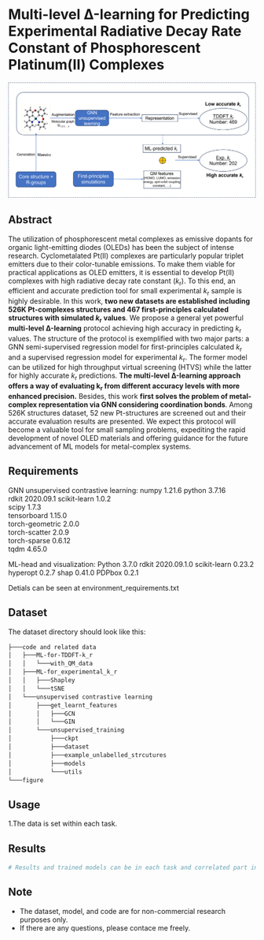 # Multi-level Δ-learning for Predicting Experimental Radiative Decay Rate Constant of Phosphorescent Platinum(II) Complexes


<p align='center'>
  <img src='figure/TOC.png' width="600px">
</p>

## Abstract
The utilization of phosphorescent metal complexes as emissive dopants for organic light-emitting diodes (OLEDs) has been the subject of intense research. Cyclometalated Pt(II) complexes are particularly popular triplet emitters due to their color-tunable emissions. To make them viable for practical applications as OLED emitters, it is essential to develop Pt(II) complexes with high radiative decay rate constant (*k*<sub>r</sub>). To this end, an efficient and accurate prediction tool for small experimental *k*<sub>r</sub> sample is highly desirable. In this work, **two new datasets are established including 526K Pt-complexes structures and 467 first-principles calculated structures with simulated *k*<sub>r</sub> values**. We propose a general yet powerful **multi-level Δ-learning** protocol achieving high accuracy in predicting *k*<sub>r</sub> values. The structure of the protocol is exemplified with two major parts: a GNN semi-supervised regression model for first-principles calculated *k*<sub>r</sub> and a supervised regression model for experimental *k*<sub>r</sub>. The former model can be utilized for high throughput virtual screening (HTVS) while the latter for highly accurate *k*<sub>r</sub> predictions. **The multi-level Δ-learning approach offers a way of evaluating k<sub>r</sub> from different accuracy levels with more enhanced precision.** Besides, this work **first solves the problem of metal-complex representation via GNN considering coordination bonds**. Among 526K structures dataset, 52 new Pt-structures are screened out and their accurate evaluation results are presented. We expect this protocol will become a valuable tool for small sampling problems, expediting the rapid development of novel OLED materials and offering guidance for the future advancement of ML models for metal-complex systems.


## Requirements
GNN unsupervised contrastive learning:
numpy                     1.21.6 
python                    3.7.16   
rdkit                     2020.09.1 
scikit-learn              1.0.2      
scipy                     1.7.3   
tensorboard               1.15.0  
torch-geometric           2.0.0      
torch-scatter             2.0.9      
torch-sparse              0.6.12     
tqdm                      4.65.0   



ML-head and visualization:
Python                    3.7.0
rdkit                     2020.09.1.0
scikit-learn              0.23.2
hyperopt                  0.2.7
shap                      0.41.0
PDPbox                    0.2.1

Detials can be seen at environment_requirements.txt

## Dataset

The dataset directory should look like this:
```bash
├───code and related data
│   ├───ML-for-TDDFT-k_r
│   │   └───with_QM_data
│   ├───ML-for_experimental_k_r
│   │   ├───Shapley
│   │   └───tSNE
│   └───unsupervised contrastive learning
│       ├───get_learnt_features
│       │   ├───GCN
│       │   └───GIN
│       └───unsupervised_training
│           ├───ckpt
│           ├───dataset
│           ├───example_unlabelled_strcutures
│           ├───models
│           └───utils
└───figure 

```

## Usage

1.The data is set within each task.

## Results

```bash
# Results and trained models can be in each task and correlated part in the paper.

```

## Note

- The dataset, model, and code are for non-commercial research purposes only.
- If there are any questions, please contace me freely.
